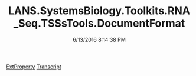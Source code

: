 ﻿---
title: LANS.SystemsBiology.Toolkits.RNA_Seq.TSSsTools.DocumentFormat
date: 6/13/2016 8:14:38 PM
---

[ExtProperty](T-LANS.SystemsBiology.Toolkits.RNA_Seq.TSSsTools.DocumentFormat.ExtProperty.html)
[Transcript](T-LANS.SystemsBiology.Toolkits.RNA_Seq.TSSsTools.DocumentFormat.Transcript.html)
